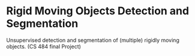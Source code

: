 # Rigid Moving Objects Detection and Segmentation

Unsupervised detection and segmentation of (multiple) rigidly moving objects. (CS 484 final Project)
